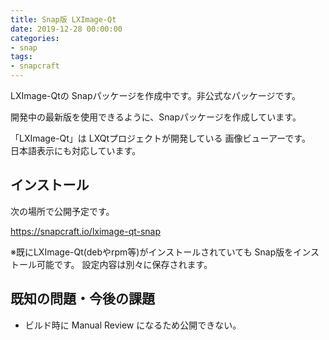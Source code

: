 ```yaml
---
title: Snap版 LXImage-Qt
date: 2019-12-28 00:00:00
categories:
- snap
tags:
- snapcraft
---
```


LXImage-Qtの Snapパッケージを作成中です。非公式なパッケージです。

開発中の最新版を使用できるように、Snapパッケージを作成しています。

「LXImage-Qt」は LXQtプロジェクトが開発している 画像ビューアーです。  
日本語表示にも対応しています。

## インストール

次の場所で公開予定です。

<https://snapcraft.io/lximage-qt-snap>

※既にLXImage-Qt(debやrpm等)がインストールされていても Snap版をインストール可能です。
設定内容は別々に保存されます。

## 既知の問題・今後の課題

* ビルド時に Manual Review になるため公開できない。
